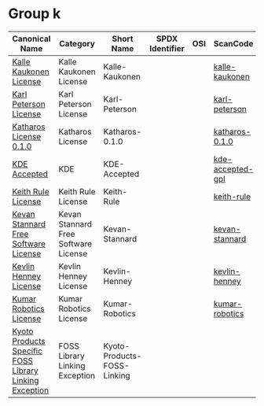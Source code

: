 # Group k

|Canonical Name|Category|Short Name|SPDX Identifier|OSI|ScanCode|Matched ScanCode|Type|
| --- | --- | --- | --- | --- | --- | --- | --- |
|[Kalle Kaukonen License](src/main/resources/[k]/[ka]/Kalle-Kaukonen-License.yaml)|Kalle Kaukonen License|Kalle-Kaukonen| | | [kalle-kaukonen](https://github.com/nexB/scancode-toolkit/blob/develop/src/licensedcode/data/licenses/kalle-kaukonen.LICENSE) | [kalle-kaukonen](https://github.com/nexB/scancode-toolkit/blob/develop/src/licensedcode/data/licenses/kalle-kaukonen.LICENSE) |terms|
|[Karl Peterson License](src/main/resources/[k]/[ka]/Karl-Peterson-License.yaml)|Karl Peterson License|Karl-Peterson| | | [karl-peterson](https://github.com/nexB/scancode-toolkit/blob/develop/src/licensedcode/data/licenses/karl-peterson.LICENSE) | [karl-peterson](https://github.com/nexB/scancode-toolkit/blob/develop/src/licensedcode/data/licenses/karl-peterson.LICENSE) |terms|
|[Katharos License 0.1.0](src/main/resources/[k]/[ka]/Katharos-License-0.1.0.yaml)|Katharos License|Katharos-0.1.0| | | [katharos-0.1.0](https://github.com/nexB/scancode-toolkit/blob/develop/src/licensedcode/data/licenses/katharos-0.1.0.LICENSE) | |terms|
|[KDE Accepted](src/main/resources/[k]/[kd]/KDE-Accepted.yaml)|KDE|KDE-Accepted| | | [kde-accepted-gpl](https://github.com/nexB/scancode-toolkit/blob/develop/src/licensedcode/data/licenses/kde-accepted-gpl.LICENSE) | |terms|
|[Keith Rule License](src/main/resources/[k]/[ke]/Keith-Rule-License.yaml)|Keith Rule License|Keith-Rule| | | [keith-rule](https://github.com/nexB/scancode-toolkit/blob/develop/src/licensedcode/data/licenses/keith-rule.LICENSE) | [keith-rule](https://github.com/nexB/scancode-toolkit/blob/develop/src/licensedcode/data/licenses/keith-rule.LICENSE) |terms|
|[Kevan Stannard Free Software License](src/main/resources/[k]/[ke]/Kevan-Stannard-Free-Software-License.yaml)|Kevan Stannard Free Software License|Kevan-Stannard| | | [kevan-stannard](https://github.com/nexB/scancode-toolkit/blob/develop/src/licensedcode/data/licenses/kevan-stannard.LICENSE) | [kevan-stannard](https://github.com/nexB/scancode-toolkit/blob/develop/src/licensedcode/data/licenses/kevan-stannard.LICENSE) |terms|
|[Kevlin Henney License](src/main/resources/[k]/[ke]/Kevlin-Henney-License.yaml)|Kevlin Henney License|Kevlin-Henney| | | [kevlin-henney](https://github.com/nexB/scancode-toolkit/blob/develop/src/licensedcode/data/licenses/kevlin-henney.LICENSE) | [kevlin-henney](https://github.com/nexB/scancode-toolkit/blob/develop/src/licensedcode/data/licenses/kevlin-henney.LICENSE) |terms|
|[Kumar Robotics License](src/main/resources/[k]/[ku]/Kumar-Robotics-License.yaml)|Kumar Robotics License|Kumar-Robotics| | | [kumar-robotics](https://github.com/nexB/scancode-toolkit/blob/develop/src/licensedcode/data/licenses/kumar-robotics.LICENSE) | [kumar-robotics](https://github.com/nexB/scancode-toolkit/blob/develop/src/licensedcode/data/licenses/kumar-robotics.LICENSE) |terms|
|[Kyoto Products Specific FOSS Library Linking Exception](src/main/resources/[k]/[ky]/Kyoto-Products-Specific-FOSS-Library-Linking-Exception.yaml)|FOSS Library Linking Exception|Kyoto-Products-FOSS-Linking| | | | |exception|
